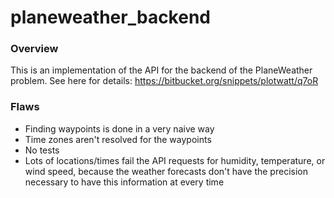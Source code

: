 # planeweather_backend

### Overview
This is an implementation of the API for the backend of the PlaneWeather problem.
See here for details: https://bitbucket.org/snippets/plotwatt/q7oR

### Flaws
- Finding waypoints is done in a very naive way
- Time zones aren't resolved for the waypoints
- No tests
- Lots of locations/times fail the API requests for humidity, temperature, or wind speed, because the weather forecasts don't have the precision necessary to have this information at every time

